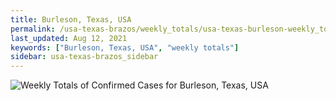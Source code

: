 ```yaml
---
title: Burleson, Texas, USA
permalink: /usa-texas-brazos/weekly_totals/usa-texas-burleson-weekly_totals.html
last_updated: Aug 12, 2021
keywords: ["Burleson, Texas, USA", "weekly totals"]
sidebar: usa-texas-brazos_sidebar
---
```


![Weekly Totals of Confirmed Cases for Burleson, Texas, USA](/covid_tracker/images/graphs/usa-texas-burleson-weekly_totals_graph.png)

